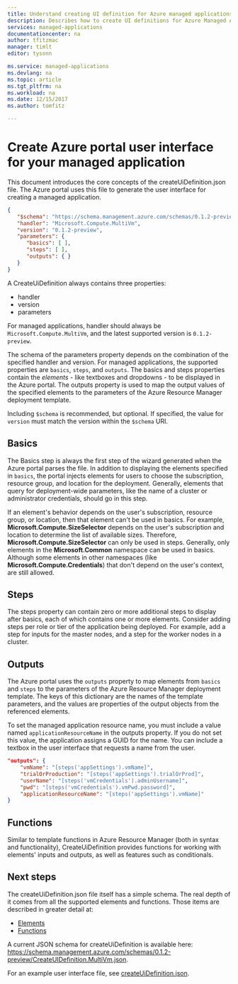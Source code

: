 ```yaml
---
title: Understand creating UI definition for Azure managed applications | Microsoft Docs
description: Describes how to create UI definitions for Azure Managed Applications
services: managed-applications
documentationcenter: na
author: tfitzmac
manager: timlt
editor: tysonn

ms.service: managed-applications
ms.devlang: na
ms.topic: article
ms.tgt_pltfrm: na
ms.workload: na
ms.date: 12/15/2017
ms.author: tomfitz

---
```

# Create Azure portal user interface for your managed application
This document introduces the core concepts of the createUiDefinition.json file. The Azure portal uses this file to generate the user interface for creating a managed application.

```json
{
   "$schema": "https://schema.management.azure.com/schemas/0.1.2-preview/CreateUIDefinition.MultiVm.json",
   "handler": "Microsoft.Compute.MultiVm",
   "version": "0.1.2-preview",
   "parameters": {
      "basics": [ ],
      "steps": [ ],
      "outputs": { }
   }
}
```

A CreateUiDefinition always contains three properties: 

* handler
* version
* parameters

For managed applications, handler should always be `Microsoft.Compute.MultiVm`, and the latest supported version is `0.1.2-preview`.

The schema of the parameters property depends on the combination of the specified handler and version. For managed applications, the supported properties are `basics`, `steps`, and `outputs`. The basics and steps properties contain the _elements_ - like textboxes and dropdowns - to be displayed in the Azure portal. The outputs property is used to map the output values of the specified elements to the parameters of the Azure Resource Manager deployment template.

Including `$schema` is recommended, but optional. If specified, the value for `version` must match the version within the `$schema` URI.

## Basics
The Basics step is always the first step of the wizard generated when the Azure portal parses the file. In addition to displaying the elements specified in `basics`, the portal injects elements for users to choose the subscription, resource group, and location for the deployment. Generally, elements that query for deployment-wide parameters, like the name of a cluster or administrator credentials, should go in this step.

If an element's behavior depends on the user's subscription, resource group, or location, then that element can't be used in basics. For example, **Microsoft.Compute.SizeSelector** depends on the user's subscription and location to determine the list of available sizes. Therefore, **Microsoft.Compute.SizeSelector** can only be used in steps. Generally, only elements in the **Microsoft.Common** namespace can be used in basics. Although some elements in other namespaces (like **Microsoft.Compute.Credentials**) that don't depend on the user's context, are still allowed.

## Steps
The steps property can contain zero or more additional steps to display after basics, each of which contains one or more elements. Consider adding steps per role or tier of the application being deployed. For example, add a step for inputs for the master nodes, and a step for the worker nodes in a cluster.

## Outputs
The Azure portal uses the `outputs` property to map elements from `basics` and `steps` to the parameters of the Azure Resource Manager deployment template. The keys of this dictionary are the names of the template parameters, and the values are properties of the output objects from the referenced elements.

To set the managed application resource name, you must include a value named `applicationResourceName` in the outputs property. If you do not set this value, the application assigns a GUID for the name. You can include a textbox in the user interface that requests a name from the user.

```json
"outputs": {
    "vmName": "[steps('appSettings').vmName]",
    "trialOrProduction": "[steps('appSettings').trialOrProd]",
    "userName": "[steps('vmCredentials').adminUsername]",
    "pwd": "[steps('vmCredentials').vmPwd.password]",
    "applicationResourceName": "[steps('appSettings').vmName]"
}
```

## Functions
Similar to template functions in Azure Resource Manager (both in syntax and functionality), CreateUiDefinition provides functions for working with elements' inputs and outputs, as well as features such as conditionals.

## Next steps
The createUiDefinition.json file itself has a simple schema. The real depth of it comes from all the supported elements and functions. Those items are described in greater detail at:

- [Elements](create-uidefinition-elements.md)
- [Functions](create-uidefinition-functions.md)

A current JSON schema for createUiDefinition is available here: https://schema.management.azure.com/schemas/0.1.2-preview/CreateUIDefinition.MultiVm.json.

For an example user interface file, see [createUiDefinition.json](https://github.com/Azure/azure-managedapp-samples/blob/master/samples/201-managed-app-using-existing-vnet/createUiDefinition.json).